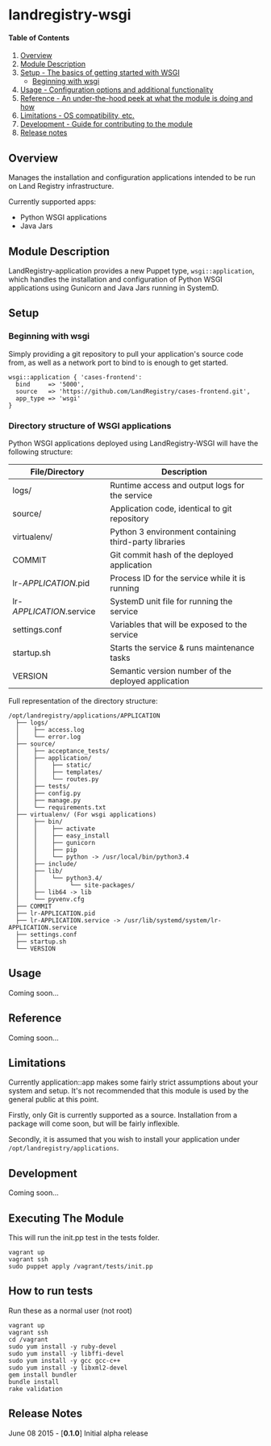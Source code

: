 landregistry-wsgi
=================

#### Table of Contents

1. [Overview](#overview)
2. [Module Description](#module-description)
3. [Setup - The basics of getting started with WSGI](#setup)
    * [Beginning with wsgi](#beginning-with-wsgi)
4. [Usage - Configuration options and additional functionality](#usage)
5. [Reference - An under-the-hood peek at what the module is doing and how](#reference)
5. [Limitations - OS compatibility, etc.](#limitations)
6. [Development - Guide for contributing to the module](#development)
7. [Release notes](#release-notes)


## Overview

Manages the installation and configuration applications intended to be run on Land Registry infrastructure.

Currently supported apps:

* Python WSGI applications
* Java Jars

## Module Description

LandRegistry-application provides a new Puppet type, `wsgi::application`, which handles the installation and configuration of Python WSGI applications using Gunicorn and Java Jars running in SystemD.


## Setup


### Beginning with wsgi

Simply providing a git repository to pull your application's source code from, as well as a network port to bind to is enough to get started.

``` puppet
wsgi::application { 'cases-frontend':
  bind     => '5000',
  source   => 'https://github.com/LandRegistry/cases-frontend.git',
  app_type => 'wsgi'
}
```

### Directory structure of WSGI applications

Python WSGI applications deployed using LandRegistry-WSGI will
have the following structure:

| File/Directory           | Description                                           |
|--------------------------|-------------------------------------------------------|
| logs/                    | Runtime access and output logs for the service        |
| source/                  | Application code, identical to git repository         |
| virtualenv/              | Python 3 environment containing third-party libraries |
| COMMIT                   | Git commit hash of the deployed application           |
| lr-*APPLICATION*.pid     | Process ID for the service while it is running        |
| lr-*APPLICATION*.service | SystemD unit file for running the service             |
| settings.conf            | Variables that will be exposed to the service         |
| startup.sh               | Starts the service & runs maintenance tasks           |
| VERSION                  | Semantic version number of the deployed application   |


Full representation of the directory structure:

    /opt/landregistry/applications/APPLICATION
      ├── logs/
      │    ├── access.log
      │    └── error.log
      ├── source/
      │    ├── acceptance_tests/
      │    ├── application/
      │    │    ├── static/
      │    │    ├── templates/
      │    │    └── routes.py
      │    ├── tests/
      │    ├── config.py
      │    ├── manage.py
      │    └── requirements.txt
      ├── virtualenv/ (For wsgi applications)
      │    ├── bin/
      │    │    ├── activate
      │    │    ├── easy_install
      │    │    ├── gunicorn
      │    │    ├── pip
      │    │    └── python -> /usr/local/bin/python3.4
      │    ├── include/
      │    ├── lib/
      │    │    └── python3.4/
      │    │         └── site-packages/
      │    ├── lib64 -> lib
      │    └── pyvenv.cfg
      ├── COMMIT
      ├── lr-APPLICATION.pid
      ├── lr-APPLICATION.service -> /usr/lib/systemd/system/lr-APPLICATION.service
      ├── settings.conf
      ├── startup.sh
      └── VERSION


## Usage

Coming soon...


## Reference

Coming soon...


## Limitations

Currently application::app makes some fairly strict assumptions about your system and setup. It's not recommended that this module is used by the general public at this point.

Firstly, only Git is currently supported as a source. Installation from a package will come soon, but will be fairly inflexible.

Secondly, it is assumed that you wish to install your application under `/opt/landregistry/applications`.


## Development

Coming soon...

## Executing The Module

This will run the init.pp test in the tests folder.

``` puppet
vagrant up
vagrant ssh
sudo puppet apply /vagrant/tests/init.pp
```

## How to run tests

Run these as a normal user (not root)

```
vagrant up
vagrant ssh
cd /vagrant
sudo yum install -y ruby-devel
sudo yum install -y libffi-devel
sudo yum install -y gcc gcc-c++
sudo yum install -y libxml2-devel
gem install bundler
bundle install
rake validation
```

## Release Notes

June 08 2015 - [**0.1.0**] Initial alpha release
